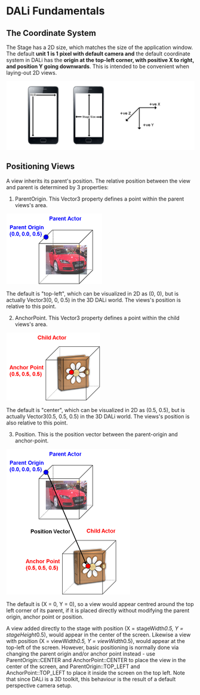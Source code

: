 # DALi Fundamentals

## The Coordinate System

The Stage has a 2D size, which matches the size of the application window.
The default **unit 1 is 1 pixel with default camera and** the default coordinate system in
DALi has the **origin at the top-left corner, with positive X to right, and position Y going
downwards**.  This is intended to be convenient when laying-out 2D views.

![ ](./Images/coordinate-system-and-stage.png)

## Positioning Views

A view inherits its parent's position. The relative position between the view and parent is determined by 3 properties:

1) ParentOrigin.  This Vector3 property defines a point within the parent views's area.

![ ](./Images/parent-origin.png)

The default is "top-left", which can be visualized in 2D as (0, 0), but is actually Vector3(0, 0, 0.5) in the 3D DALi world.  The views's position is relative to this point.

2) AnchorPoint.  This Vector3 property defines a point within the child views's area.

![ ](./Images/anchor-point.png)

The default is "center", which can be visualized in 2D as (0.5, 0.5), but is actually Vector3(0.5, 0.5, 0.5) in the 3D DALi world.  The views's position is also relative to this point.

3) Position.  This is the position vector between the parent-origin and anchor-point.

![ ](./Images/actor-position.png)

The default is (X = 0, Y = 0), so a view would appear centred around the top left corner of its parent, if it is 
placed directly without modifying the parent origin, anchor point or position.

A view added directly to the stage with position (X = stageWidth*0.5, Y = stageHeight*0.5), would appear in the center of the screen.  Likewise a view with position (X = viewWidth*0.5, Y = viewWidth*0.5), would appear at the top-left of the screen. However, basic positioning is normally done via changing the parent origin and/or anchor point instead - use ParentOrigin::CENTER and AnchorPoint::CENTER to place the view in the center of the screen, and ParentOrigin::TOP_LEFT and AnchorPoint::TOP_LEFT to place it inside the screen on the top left. Note that since DALi is a 3D toolkit, this behaviour is the result of a default perspective camera setup.


